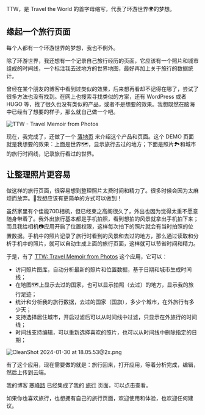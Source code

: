 
TTW，是 Travel the World 的首字母缩写，代表了环游世界🌍的梦想。

## 缘起一个旅行页面

每个人都有一个环游世界的梦想，我也不例外。

除了环游世界，我还想有一个记录自己旅行经历的页面，它应该有一个照片和城市组成的时间线，一个标注我去过地方的世界地图，最好再加上关于旅行的数据统计。

曾经在某个朋友的博客中看到过类似的效果，后来想再看却不记得在哪了，尝试了很多方法也没有找到。在网上也搜索寻找类似的方案，还有 WordPress 或者 HUGO 等，找了很久也没有类似的产品，或者不是想要的效果。我想既然在脑海中已经有了想要的样子，那么就自己做一个吧。

![TTW - Travel Memoir from Photos](https://circle-journey.oss-cn-hangzhou.aliyuncs.com/f76b3b55fe29cc62deb00f224ed14af0.png)

现在，我完成了，还做了一个 [落地页](https://ttw.usistem.com/) 来介绍这个产品和页面。这个 DEMO 页面就是我想要的效果：上面是世界🗺️，显示旅行去过的地方；下面是照片🏞和城市的旅行时间线，记录旅行看过的世界。

## 让整理照片更容易

做这样的旅行页面，很容易想到整理照片太费时间和精力了。很多时候会因为太麻烦而放弃。🤔我想应该有更简单的方式可以做到！

虽然家里有个佳能70D相机，但已经束之高阁很久了，外出也因为觉得太重不愿意随身带着了。我外出旅行基本都是手机拍照，看到想拍的风景就拿出手机拍下来；而且我给相机📷应用开启了位置权限，这样每次拍下的照片就会有当时拍照的位置数据。手机中的照片记录了旅行时看到的风景和去过的地方，那么通过读取和分析手机中的照片，就可以自动生成上面的旅行页面，这样就可以节省时间和精力。

于是，有了 [TTW: Travel Memoir from Photos](https://apps.apple.com/us/app/ttw-travel-memoir-from-photos/id6473322389) 这个应用，它可以：

- 访问照片图库，自动分析最新的照片和位置数据，基于日期和城市生成时间线；
- 在地图🗺️上显示去过的国家，也可以显示拍照（去过）的地方，显示我的旅行足迹；
- 统计和分析我的旅行数据，去过的国家（国旗），多少个城市，在外旅行有多少天；
- 支持选择居住城市，开启过滤后可以从时间线中过滤，只显示在外旅行的时间线；
- 时间线支持编辑，可以重新选择喜欢的照片，也可以从时间线中删除指定的日期；

![CleanShot 2024-01-30 at 18.05.53@2x.png](https://circle-journey.oss-cn-hangzhou.aliyuncs.com/2042e38358bba3a3f212bd7c5177eb36.png)

有了这个应用，现在需要做的就是：旅行回来，打开应用，等着分析完成，编辑，然后上传到云端。

我的博客 [寒峰路](https://hagerhu.com/) 已经集成了我的 [旅行](https://ttw.usistem.com/journey/a9603b5d43cb218d1999832e8bc7e361) 页面，可以点击查看。

如果你也喜欢旅行，也想拥有自己的旅行页面，欢迎使用和体验，也欢迎任何建议。
